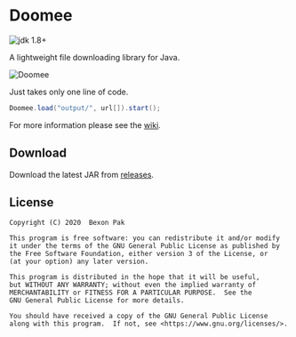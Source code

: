 Doomee
======
![jdk 1.8+](https://img.shields.io/badge/jdk-1.8%2B-brightgreen)

A lightweight file downloading library for Java.

![Doomee](https://dangerous-team.com/blog/assets/file/icon/Doomee.png)

Just takes only one line of code.

``` java
Doomee.load("output/", url[]).start();
```

For more information please see the [wiki](https://github.com/bexonpak/Doomee/wiki).

Download
--------
Download the latest JAR from [releases](https://github.com/bexonpak/Doomee/releases).

License
-------
    Copyright (C) 2020  Bexon Pak

    This program is free software: you can redistribute it and/or modify
    it under the terms of the GNU General Public License as published by
    the Free Software Foundation, either version 3 of the License, or
    (at your option) any later version.

    This program is distributed in the hope that it will be useful,
    but WITHOUT ANY WARRANTY; without even the implied warranty of
    MERCHANTABILITY or FITNESS FOR A PARTICULAR PURPOSE.  See the
    GNU General Public License for more details.

    You should have received a copy of the GNU General Public License
    along with this program.  If not, see <https://www.gnu.org/licenses/>.
    
